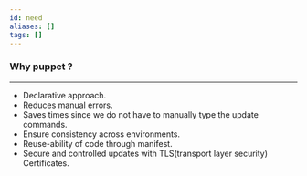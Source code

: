 ```yaml
---
id: need
aliases: []
tags: []
---
```


### Why puppet ?

---

- Declarative approach.
- Reduces manual errors.
- Saves times since we do not have to manually type the update commands.
- Ensure consistency across environments.
- Reuse-ability of code through manifest.
- Secure and controlled updates with TLS(transport layer security) Certificates.
